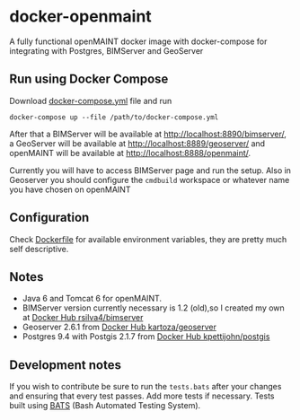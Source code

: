 # docker-openmaint
A fully functional openMAINT docker image with docker-compose for integrating with Postgres, BIMServer and GeoServer

## Run using Docker Compose

Download [docker-compose.yml](https://github.com/rsilva4/docker-openmaint/blob/master/docker-compose.yml) file and run

`docker-compose up --file /path/to/docker-compose.yml`

After that a BIMServer will be available at [http://localhost:8890/bimserver/](), a GeoServer will be available at [http://localhost:8889/geoserver/]() and openMAINT will be available at [http://localhost:8888/openmaint/]().

Currently you will have to access BIMServer page and run the setup. Also in Geoserver you should configure the `cmdbuild` workspace or whatever name you have chosen on openMAINT

## Configuration

Check [Dockerfile](https://github.com/rsilva4/docker-openmaint/blob/master/Dockerfile) for available environment variables, they are pretty much self descriptive.

## Notes

* Java 6 and Tomcat 6 for openMAINT. 
* BIMServer version currently necessary is 1.2 (old),so I created my own at [Docker Hub rsilva4/bimserver](https://hub.docker.com/r/rsilva4/bimserver/)
* Geoserver 2.6.1 from [Docker Hub kartoza/geoserver](https://hub.docker.com/r/kartoza/geoserver/)
* Postgres 9.4 with Postgis 2.1.7 from [Docker Hub kpettijohn/postgis](https://hub.docker.com/r/kpettijohn/postgis/)

## Development notes

If you wish to contribute be sure to run the `tests.bats` after your changes and ensuring that every test passes. Add more tests if necessary. Tests built using [BATS](https://github.com/sstephenson/bats) (Bash Automated Testing System).
